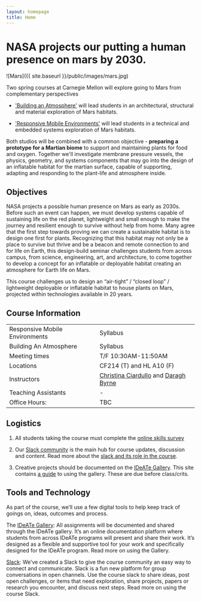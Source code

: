 ```yaml
---
layout: homepage
title: Home
---
```



# NASA projects our putting a human presence on mars by 2030.

![Mars]({{ site.baseurl }}/public/images/mars.jpg)
<br />

Two spring courses at Carnegie Mellon will explore going to Mars from complementary perspectives 

* ['Building an Atmosphere']() will lead students in an architectural, structural and material exploration of Mars habitats. 

* ['Responsive Mobile Environments']() will lead students in a technical and embedded systems exploration of Mars habitats.

Both studios will be combined with a common objective - __preparing a prototype for a Martian biome__ to support and maintaining plants for food and oxygen. Together we'll investigate membrane pressure vessels, the physics, geometry, and systems components that may go into the design of an inflatable habitat for the martian surface, capable of supporting, adapting and responding to the plant-life and atmosphere inside.


## Objectives

NASA projects a possible human presence on Mars as early as 2030s. Before such an event can happen, we must develop systems capable of sustaining life on the red planet, lightweight and small enough to make the journey and resilient enough to survive without help from home. Many agree that the first step towards proving we can create a sustainable habitat is to design one first for plants. Recognizing that this habitat may not only be a place to survive but thrive and be a beacon and remote connection to and for life on Earth, this design-build seminar challenges students from across campus, from science, engineering, art, and architecture, to come together to develop a concept for an inflatable or deployable habitat creating an atmosphere for Earth life on Mars. 

This course challenges us to design an “air-tight” / “closed loop” / lightweight deployable or inflatable habitat to house plants on Mars, projected within technologies available in 20 years.

## Course Information

<table>
	
  <tr>
    <td>Responsive Mobile Environments</td>
    <td>Syllabus</td>
  </tr>

  <tr>
    <td>Building An Atmosphere</td>
    <td>Syllabus</td>
  </tr>
	
	
  <tr>
    <td>Meeting times</td>
    <td>T/F 10:30AM-11:50AM</td>
  </tr>
  <tr>
    <td>Locations</td>
    <td>CF214 (T) and HL A10 (F)</td>
  </tr>

  <tr>
    <td>Instructors</td>
    <td>
		<a href="https://www.linkedin.com/in/christina-ciardullo-42417913">Christina Ciardullo</a> and
		<a href="http://daraghbyrne.me">Daragh Byrne</a>
	</td>
  </tr>
  <tr>
    <td>Teaching Assistants</td>
    <td>-</td>
  </tr>
  <tr>
    <td>Office Hours:</td>
    <td>TBC</td>
  </tr>



</table>


## Logistics

1. All students taking the course must complete the [online skills survey]()

3. Our [Slack community]({{site.slack}}) is the main hub for course updates, discussion and content. Read more about the [slack and its role in the course](/marsstudio/tech/collaboration/2015/11/13/using-slack/).

2. Creative projects should be documented on the [IDeATe Gallery](http://ideate.xsead.cmu.edu/gallery/). This site contains [a guide](/marsstudio/tech/formats/update/2015/11/11/the-ideate-gallery/) to using the gallery. These are due before class/crits. 
		 	 		


## Tools and Technology

As part of the course, we’ll use a few digital tools to help keep track of goings on, ideas, outcomes and process. 

The [IDeATe Gallery](http://ideate.xsead.cmu.edu): All assignments will be documented and shared through the IDeATe gallery. It’s an online documentation platform where students from across IDeATe programs will present and share their work.  It’s designed as a flexible and supportive tool for your work and specifically designed for the IDeATe program. Read more on using the Gallery.

[Slack]({{site.slack}}): We’ve created a Slack to give the course community an easy way to connect and communicate. Slack is a fun new platform for group conversations in open channels. 
Use the course slack to share ideas, post open challenges, or items that need exploration, share projects, papers or research you encounter, and discuss next steps. Read more on using the course Slack.
